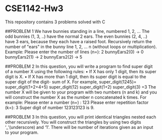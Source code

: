 # CSE1142-Hw3
This repository contains 3 problems solved with C 


##PROBLEM 1
 We have bunnies standing in a line, numbered 1, 2, ... The odd bunnies (1, 3, ..) have the
normal 2 ears. The even bunnies (2, 4, ..) have 3 ears, because they each have a raised foot.
Recursively return the number of "ears" in the bunny line 1, 2, ... n (without loops or
multiplication).
Example:
Please enter the number of lines (n=): 2
bunnyEars2(0) → 0
bunnyEars2(1) → 2
bunnyEars2(2) → 5

##PROBLEM 2
 In this question, you will write a program to find super digit of a number X using the
following rules:
• If X has only 1 digit, then its super digit is X.
• If X has more than 1 digit, then its super digit is equal to the super digit of the digit-
sum of X.
For example,
super_digit(1245)= super_digit(1+2+4+5)
		   super_digit(12)
		   super_digit(1+2)
		   super_digit(3)
		   =3
 The number X will be given to your program with two numbers (n and k) and you will
construct the number X as the number n concatenated k times.
For example:
Please enter a number (n=) : 123
Please enter repetition factor (k=): 3
Super digit of number 123123123 is 9.

##PROBLEM 3 
 In this question, you will print identical triangles nested each other recursively. You will
construct the triangles by using two digits ‘_’(underscore) and ‘1’. There will be
number of iterations given as an input to your program.
